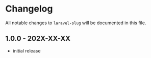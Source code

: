 # Changelog

All notable changes to `laravel-slug` will be documented in this file.

## 1.0.0 - 202X-XX-XX

- initial release

